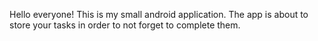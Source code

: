 Hello everyone! This is my small android application. 
The app is about to store your tasks in order to not forget to complete them.
